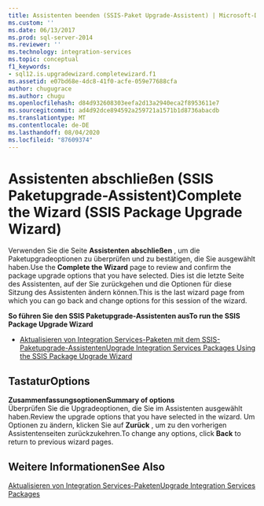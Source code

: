 ```yaml
---
title: Assistenten beenden (SSIS-Paket Upgrade-Assistent) | Microsoft-Dokumentation
ms.custom: ''
ms.date: 06/13/2017
ms.prod: sql-server-2014
ms.reviewer: ''
ms.technology: integration-services
ms.topic: conceptual
f1_keywords:
- sql12.is.upgradewizard.completewizard.f1
ms.assetid: e07bd68e-4dc8-41f0-acfe-059e77688cfa
author: chugugrace
ms.author: chugu
ms.openlocfilehash: d84d932608303eefa2d13a2940eca2f8953611e7
ms.sourcegitcommit: ad4d92dce894592a259721a1571b1d8736abacdb
ms.translationtype: MT
ms.contentlocale: de-DE
ms.lasthandoff: 08/04/2020
ms.locfileid: "87609374"
---
```

# <a name="complete-the-wizard-ssis-package-upgrade-wizard"></a><span data-ttu-id="5bb82-102">Assistenten abschließen (SSIS Paketupgrade-Assistent)</span><span class="sxs-lookup"><span data-stu-id="5bb82-102">Complete the Wizard (SSIS Package Upgrade Wizard)</span></span>
  <span data-ttu-id="5bb82-103">Verwenden Sie die Seite **Assistenten abschließen** , um die Paketupgradeoptionen zu überprüfen und zu bestätigen, die Sie ausgewählt haben.</span><span class="sxs-lookup"><span data-stu-id="5bb82-103">Use the **Complete the Wizard** page to review and confirm the package upgrade options that you have selected.</span></span> <span data-ttu-id="5bb82-104">Dies ist die letzte Seite des Assistenten, auf der Sie zurückgehen und die Optionen für diese Sitzung des Assistenten ändern können.</span><span class="sxs-lookup"><span data-stu-id="5bb82-104">This is the last wizard page from which you can go back and change options for this session of the wizard.</span></span>  
  
 <span data-ttu-id="5bb82-105">**So führen Sie den SSIS Paketupgrade-Assistenten aus**</span><span class="sxs-lookup"><span data-stu-id="5bb82-105">**To run the SSIS Package Upgrade Wizard**</span></span>  
  
-   [<span data-ttu-id="5bb82-106">Aktualisieren von Integration Services-Paketen mit dem SSIS-Paketupgrade-Assistenten</span><span class="sxs-lookup"><span data-stu-id="5bb82-106">Upgrade Integration Services Packages Using the SSIS Package Upgrade Wizard</span></span>](install-windows/upgrade-integration-services-packages-using-the-ssis-package-upgrade-wizard.md)  
  
## <a name="options"></a><span data-ttu-id="5bb82-107">Tastatur</span><span class="sxs-lookup"><span data-stu-id="5bb82-107">Options</span></span>  
 <span data-ttu-id="5bb82-108">**Zusammenfassungsoptionen**</span><span class="sxs-lookup"><span data-stu-id="5bb82-108">**Summary of options**</span></span>  
 <span data-ttu-id="5bb82-109">Überprüfen Sie die Upgradeoptionen, die Sie im Assistenten ausgewählt haben.</span><span class="sxs-lookup"><span data-stu-id="5bb82-109">Review the upgrade options that you have selected in the wizard.</span></span> <span data-ttu-id="5bb82-110">Um Optionen zu ändern, klicken Sie auf **Zurück** , um zu den vorherigen Assistentenseiten zurückzukehren.</span><span class="sxs-lookup"><span data-stu-id="5bb82-110">To change any options, click **Back** to return to previous wizard pages.</span></span>  
  
## <a name="see-also"></a><span data-ttu-id="5bb82-111">Weitere Informationen</span><span class="sxs-lookup"><span data-stu-id="5bb82-111">See Also</span></span>  
 [<span data-ttu-id="5bb82-112">Aktualisieren von Integration Services-Paketen</span><span class="sxs-lookup"><span data-stu-id="5bb82-112">Upgrade Integration Services Packages</span></span>](install-windows/upgrade-integration-services-packages.md)  
  
  
